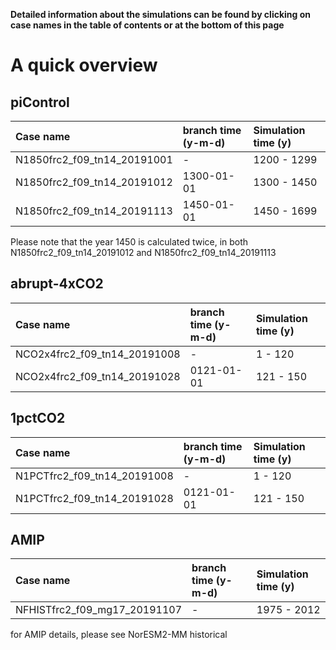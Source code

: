 **Detailed information about the simulations can be found by clicking on case names in the table of contents or at the bottom of this page**

# A quick overview


## piControl

| Case name |  branch time (y-m-d) | Simulation time (y) |   
| :--- | :--- |   :--- | 
|N1850frc2_f09_tn14_20191001| - | 1200 - 1299  |
|N1850frc2_f09_tn14_20191012| 1300-01-01  | 1300 - 1450  |
|N1850frc2_f09_tn14_20191113| 1450-01-01  | 1450 - 1699  |

Please note that the year 1450 is calculated twice, in both N1850frc2_f09_tn14_20191012 and N1850frc2_f09_tn14_20191113

## abrupt-4xCO2

| Case name |  branch time (y-m-d) | Simulation time (y) |   
| :--- | :--- |   :--- | 
|NCO2x4frc2_f09_tn14_20191008|  -  | 1 - 120 |
|NCO2x4frc2_f09_tn14_20191028|  0121-01-01  | 121 - 150  |


## 1pctCO2

| Case name |  branch time (y-m-d) | Simulation time (y) |   
| :--- | :--- |   :--- | 
|N1PCTfrc2_f09_tn14_20191008|  -  | 1 - 120 |
|N1PCTfrc2_f09_tn14_20191028|  0121-01-01  | 121 - 150  |


## AMIP
| Case name |  branch time (y-m-d) | Simulation time (y) |   
| :--- | :--- |   :--- | 
|NFHISTfrc2_f09_mg17_20191107|  -  | 1975 - 2012 |


for AMIP details, please see NorESM2-MM historical
